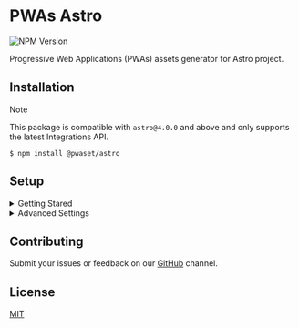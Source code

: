 # PWAs Astro

![NPM Version](https://img.shields.io/npm/v/%40pwaset%2Fastro?label=%40pwaset%2Fastro&labelColor=balck&color=light)

Progressive Web Applications (PWAs) assets generator for Astro project.

## Installation

<!-- ## Installations -->

> [!NOTE]
> This package is compatible with `astro@4.0.0` and above and only supports the latest Integrations API.

``` shell
$ npm install @pwaset/astro
```

## Setup

<details>

<summary>Getting Stared</summary>

**Step1**: Complete the required configuration with the help of JSDoc. and Make sure `// @ts-check` is turned on in `astro.config.mjs`.

```js
// @ts-check
import { defineConfig } from 'astro/config';
import pwaset from '@pwaset/astro';

export default defineConfig({
    integrations: [
        pwaset({
            name: "PWAs: Progressive Web Applications",
        })
    ]
})
```

**Step2**: Then provide at least one source image to the `src/pwa` directory, default `src/pwa/favicon.svg`.

**Step3**: `npm run build` generates PWA assets in `publicDir`


</details>

<details>
<summary>Advanced Settings</summary>

Core interfaces: `input`, `themes`, `manifest`, `icons`, `shourtcuts`, `screenshots`. For details, see JSDoc or [documentation]().

> The manifest is currently compatible with w3.org's manifest and some MS Edge manifests. If you need to extend it, please file an issue to [`@pwas/core`](https://github.com/pwa-surge/core/issues) to get the latest manifest type definition.

```js
// @ts-check
import { defineConfig } from 'astro/config';
import pwaset from '@pwaset/astro';
import { readFile } from 'fs/promises';

// https://astro.build/config
export default defineConfig({
    integrations: [
        pwaset({
            // input: ["src/pwa/favicon.svg", await readFile("src/pwa/logo.png")],
            input: {
                favicons: ["src/pwa/favicon.svg", await readFile("src/pwa/logo.png")],
                pwaIcon: ["src/pwa/logo.png", "src/pwa/logo.svg"],
                yandex: "src/pwa/shortcuts/icon-compose.png",
            },
            //
            name: "Twitter",
            themes: ["#fff", "#fff"],
            background: "#000",
            appleStatusBarStyle: "black-translucent",
            manifest: {
                name_localized: {
                    "zh-CN": { value: "推特", dir: "auto", lang: 'zh-CN' },
                    en: "Twitter"
                },
                short_name: "x",
                short_name_localized: {
                    "zh-CN": "推特",
                    en: "x"
                },
                description: "Get breaking news, politics, trending music, world events, sports scores, and the latest global news stories as they unfold - all with less data.",
                description_localized: {
                    "zh-CN": "获取突发新闻、政治、流行音乐、世界事件、体育比分以及最新的全球新闻报道 - 只需更少的数据。"
                },
                categories: ["beauty", "lifestyle", "fashion"],
                start_url: "/?utm_source=homescreen&utm_medium=shortcut",
                display_override: ["window-controls-overlay", "browser"],
                prefer_related_applications: true,
                related_applications: [
                    {
                        platform: "play",
                        url: "https://play.google.com/store/apps/details?id=com.example.app12",
                        id: "com.example.app1",
                    },
                    {
                        platform: "itunes",
                        url: "https://itunes.apple.com/app/example-app1/id123456789",
                    },
                ]
            },
            icons: {
                favicons: true,
                pwaIcon: true,
                appleIcon: true,
                appleStartup: true,
                windowsTile: true,
                yandex: true,
            },
            shortcuts: [
                {
                    name: "New post",
                    url: "/compose/post?utm_source=jumplist&utm_medium=shortcut",
                    icon: "src/pwa/shortcuts/icon-compose.png",
                }
            ],
            screenshots: [
                {
                    src: "src/pwa/screenshots/wide_2200x1650.png",
                    sizes: "1100x825",
                    form_factor: "wide",
                    platform: "webapp",
                    label: "Wide test"
                },
                {
                    src: "src/pwa/screenshots/iphone_pro_max_narrow.png",
                    form_factor: "narrow",
                    platform: "ios",
                    label: "Norow test"
                }
            ],
            manifestMaskable: true,
            loadManifestWithCredentials: true,
            cacheBustingQueryParam: 'v=1.0.0',
            output: {
                images: true,
                files: true,
                assetsPrefix: "https://www.example.com/assets/images"
            },
            version: "1.0.0"
        })
    ]
});
```
</details>


## Contributing

Submit your issues or feedback on our [GitHub](https://github.com/pwa-surge/astro/issues) channel.


## License

[MIT](https://opensource.org/license/MIT)

